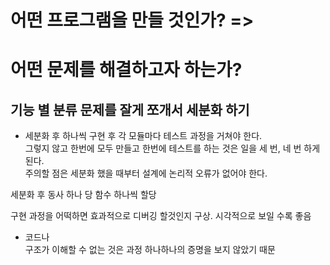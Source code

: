 # 어떤 프로그램을 만들 것인가? =>
# 어떤 문제를 해결하고자 하는가? 

## 기능 별 분류  문제를 잘게 쪼개서 세분화 하기
- 세분화 후 하나씩 구현 후 각 모듈마다 테스트 과정을 거쳐야 한다.  
그렇지 않고 한번에 모두 만들고 한번에 테스트를 하는 것은 일을 세 번, 네 번 하게 된다.  
주의할 점은 세분화 했을 때부터 설계에 논리적 오류가 없어야 한다.  
  
세분화 후 동사 하나 당 함수 하나씩 할당

구현 과정을 어떡하면 효과적으로 디버깅 할것인지 구상. 시각적으로 보일 수록 좋음

- 코드나   
구조가 이해할 수 없는 것은 과정 하나하나의 증명을 보지 않았기 때문

